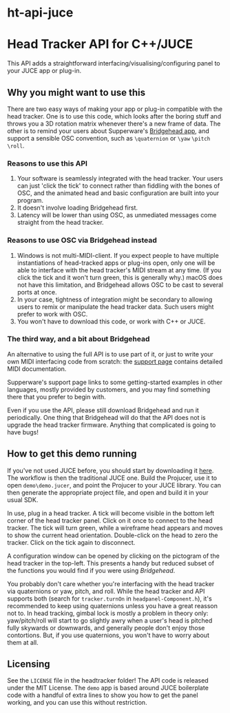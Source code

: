 # ht-api-juce

# Head Tracker API for C++/JUCE

This API adds a straightforward interfacing/visualising/configuring panel to your JUCE app or plug-in.

## Why you might want to use this

There are two easy ways of making your app or plug-in compatible with the head tracker. One is to use this code, which looks after the boring stuff and throws you a 3D rotation matrix whenever there's a new frame of data. The other is to remind your users about Supperware's [Bridgehead app](https://supperware.co.uk/headtracker), and support a sensible OSC convention, such as `\quaternion` or `\yaw` `\pitch` `\roll`.

### Reasons to use this API
    
1. Your software is seamlessly integrated with the head tracker. Your users can just 'click the tick' to connect rather than fiddling with the bones of OSC, and the animated head and basic configuration are built into your program.
2. It doesn't involve loading Bridgehead first.
3. Latency will be lower than using OSC, as unmediated messages come straight from the head tracker.

### Reasons to use OSC via Bridgehead instead

1. Windows is not multi-MIDI-client. If you expect people to have multiple instantiations of head-tracked apps or plug-ins open, only one will be able to interface with the head tracker's MIDI stream at any time. (If you click the tick and it won't turn green, this is generally why.) macOS does not have this limitation, and Bridgehead allows OSC to be cast to several ports at once.
2. In your case, tightness of integration might be secondary to allowing users to remix or manipulate the head tracker data. Such users might prefer to work with OSC.
3. You won't have to download this code, or work with C++ or JUCE.

### The third way, and a bit about Bridgehead

An alternative to using the full API is to use part of it, or just to write your own MIDI interfacing code from scratch: the [support page](https://supperware.co.uk/headtracker) contains detailed MIDI documentation.

Supperware's support page links to some getting-started examples in other languages, mostly provided by customers, and you may find something there that you prefer to begin with.

Even if you use the API, please still download Bridgehead and run it periodically. One thing that Bridgehead will do that the API does not is upgrade the head tracker firmware. Anything that complicated is going to have bugs!

## How to get this demo running

If you've not used JUCE before, you should start by downloading it [here](https://github.com/juce-framework/JUCE). The workflow is then the traditional JUCE one. Build the Projucer, use it to open `demo\demo.jucer`, and point the Projucer to your JUCE library. You can then generate the appropriate project file, and open and build it in your usual SDK.

In use, plug in a head tracker. A tick will become visible in the bottom left corner of the head tracker panel. Click on it once to connect to the head tracker. The tick will turn green, while a wireframe head appears and moves to show the current head orientation. Double-click on the head to zero the tracker. Click on the tick again to disconnect.

A configuration window can be opened by clicking on the pictogram of the head tracker in the top-left. This presents a handy but reduced subset of the functions you would find if you were using _Bridgehead_.

You probably don't care whether you're interfacing with the head tracker via quaternions or yaw, pitch, and roll. While the head tracker and API supports both (search for `tracker.turnOn` in `headpanel-Component.h`), it's recommended to keep using quaternions unless you have a great reasson not to. In head tracking, gimbal lock is mostly a problem in theory only: yaw/pitch/roll will start to go slightly awry when a user's head is pitched fully skywards or downwards, and generally people don't enjoy those contortions. But, if you use quaternions, you won't have to worry about them at all.

## Licensing

See the `LICENSE` file in the headtracker folder! The API code is released under the MIT License. The `demo` app is based around JUCE boilerplate code with a handful of extra lines to show you how to get the panel working, and you can use this without restriction.
